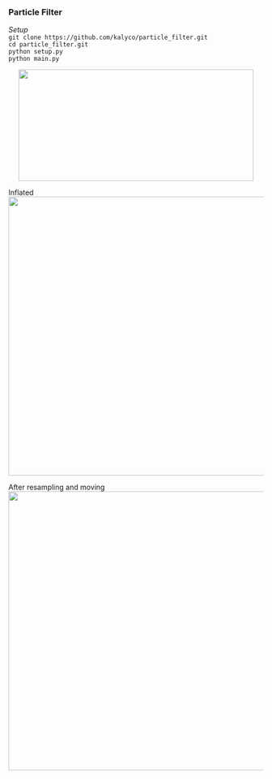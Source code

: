 ### Particle Filter

*Setup*   
`git clone https://github.com/kalyco/particle_filter.git`  
`cd particle_filter.git`  
`python setup.py`  
`python main.py`  

 <p align="center"><img src="/tex/c697ebd0609974dbf8165f5871cd2990.svg?invert_in_darkmode&sanitize=true" align=middle width=464.34218985pt height=219.61639754999996pt/></p>

Inflated 
<img src="https://i.imgur.com/sycv5hW.png" width="550">


After resampling and moving
<img src="https://i.imgur.com/kFaFuVI.png" width="550">